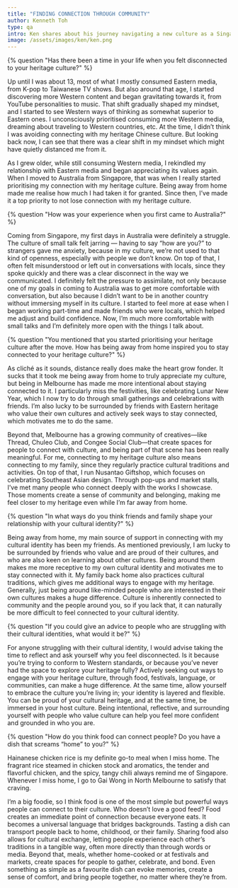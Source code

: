 ```yaml
---
title: "FINDING CONNECTION THROUGH COMMUNITY"
author: Kenneth Toh
type: qa
intro: Ken shares about his journey navigating a new culture as a Singaporean.
image: /assets/images/ken/ken.png
---
```


{% question "Has there been a time in your life when you felt disconnected to your heritage culture?" %}

Up until I was about 13, most of what I mostly consumed Eastern media, from K-pop to Taiwanese TV shows. But also around that age, I started discovering more Western content and began gravitating towards it, from YouTube personalities to music. That shift gradually shaped my mindset, and I started to see Western ways of thinking as somewhat superior to Eastern ones. I unconsciously prioritised consuming more Western media, dreaming about traveling to Western countries, etc. At the time, I didn’t think I was avoiding connecting with my heritage Chinese culture. But looking back now, I can see that there was a clear shift in my mindset which might have quietly distanced me from it.

As I grew older, while still consuming Western media, I rekindled my relationship with Eastern media and began appreciating its values again. When I moved to Australia from Singapore, that was when I really started prioritising my connection with my heritage culture. Being away from home made me realise how much I had taken it for granted. Since then, I’ve made it a top priority to not lose connection with my heritage culture.

{% question "How was your experience when you first came to Australia?" %}

Coming from Singapore, my first days in Australia were definitely a struggle. The culture of small talk felt jarring — having to say “how are you?” to strangers gave me anxiety, because in my culture, we’re not used to that kind of openness, especially with people we don’t know. On top of that, I often felt misunderstood or left out in conversations with locals, since they spoke quickly and there was a clear disconnect in the way we communicated. I definitely felt the pressure to assimilate, not only because one of my goals in coming to Australia was to get more comfortable with conversation, but also because I didn’t want to be in another country without immersing myself in its culture. I started to feel more at ease when I began working part-time and made friends who were locals, which helped me adjust and build confidence. Now, I’m much more comfortable with small talks and I’m definitely more open with the things I talk about.

{% question "You mentioned that you started prioritising your heritage culture after the move. How has being away from home inspired you to stay connected to your heritage culture?" %}

As cliché as it sounds, distance really does make the heart grow fonder. It sucks that it took me being away from home to truly appreciate my culture, but being in Melbourne has made me more intentional about staying connected to it. I particularly miss the festivities, like celebrating Lunar New Year, which I now try to do through small gatherings and celebrations with friends. I’m also lucky to be surrounded by friends with Eastern heritage who value their own cultures and actively seek ways to stay connected, which motivates me to do the same.

Beyond that, Melbourne has a growing community of creatives—like Thread, Chuleo Club, and Congee Social Club—that create spaces for people to connect with culture, and being part of that scene has been really meaningful. For me, connecting to my heritage culture also means connecting to my family, since they regularly practice cultural traditions and activities. On top of that, I run Nusantao Giftshop, which focuses on celebrating Southeast Asian design. Through pop-ups and market stalls, I’ve met many people who connect deeply with the works I showcase. Those moments create a sense of community and belonging, making me feel closer to my heritage even while I’m far away from home.

{% question "In what ways do you think friends and family shape your relationship with your cultural identity?" %}

Being away from home, my main source of support in connecting with my cultural identity has been my friends. As mentioned previously, I am lucky to be surrounded by friends who value and are proud of their cultures, and who are also keen on learning about other cultures. Being around them makes me more receptive to my own cultural identity and motivates me to stay connected with it. My family back home also practices cultural traditions, which gives me additional ways to engage with my heritage. Generally, just being around like-minded people who are interested in their own cultures makes a huge difference. Culture is inherently connected to community and the people around you, so if you lack that, it can naturally be more difficult to feel connected to your cultural identity.

{% question "If you could give an advice to people who are struggling with their cultural identities, what would it be?" %}

For anyone struggling with their cultural identity, I would advise taking the time to reflect and ask yourself why you feel disconnected. Is it because you’re trying to conform to Western standards, or because you’ve never had the space to explore your heritage fully? Actively seeking out ways to engage with your heritage culture, through food, festivals, language, or communities, can make a huge difference. At the same time, allow yourself to embrace the culture you’re living in; your identity is layered and flexible. You can be proud of your cultural heritage, and at the same time, be immersed in your host culture. Being intentional, reflective, and surrounding yourself with people who value culture can help you feel more confident and grounded in who you are.

{% question "How do you think food can connect people? Do you have a dish that screams “home” to you?" %}

Hainanese chicken rice is my definite go-to meal when I miss home. The fragrant rice steamed in chicken stock and aromatics, the tender and flavorful chicken, and the spicy, tangy chili always remind me of Singapore. Whenever I miss home, I go to Gai Wong in North Melbourne to satisfy that craving.

I’m a big foodie, so I think food is one of the most simple but powerful ways people can connect to their culture. Who doesn’t love a good feed? Food creates an immediate point of connection because everyone eats. It becomes a universal language that bridges backgrounds. Tasting a dish can transport people back to home, childhood, or their family. Sharing food also allows for cultural exchange, letting people experience each other’s traditions in a tangible way, often more directly than through words or media. Beyond that, meals, whether home-cooked or at festivals and markets, create spaces for people to gather, celebrate, and bond. Even something as simple as a favourite dish can evoke memories, create a sense of comfort, and bring people together, no matter where they’re from.
